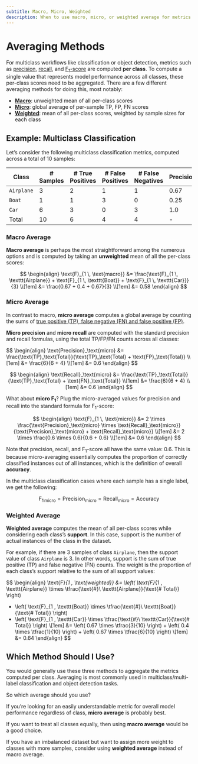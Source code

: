 ```yaml
---
subtitle: Macro, Micro, Weighted
description: When to use macro, micro, or weighted average for metrics
---
```


# Averaging Methods

For multiclass workflows like classification or object detection, metrics such as [precision](./precision.md),
[recall](./recall.md), and [F<sub>1</sub>-score](./f1-score.md) are computed **per class**.
To compute a single value that represents model performance across all classes,
these per-class scores need to be aggregated. There are a few different averaging methods for doing this,
most notably:

- [**Macro**](#macro-average): unweighted mean of all per-class scores
- [**Micro**](#micro-average): global average of per-sample TP, FP, FN scores
- [**Weighted**](#weighted-average): mean of all per-class scores, weighted by sample sizes for each class

## Example: Multiclass Classification

Let’s consider the following multiclass classification metrics, computed across a total of 10 samples:

| Class | # Samples | # True Positives  | # False Positives | # False Negatives | Precision | Recall | F1-score |
| --- | --- | --- | --- | --- | --- | --- | --- |
| `Airplane` | 3 | 2 | 1 | 1 | 0.67 | 0.67 | 0.67 |
| `Boat` | 1 | 1 | 3 | 0 | 0.25 | 1.0 | 0.4 |
| `Car` | 6 | 3 | 0 | 3 | 1.0 | 0.5 | 0.67 |
| Total | 10 | 6 | 4 | 4 | - | - | - |

### Macro Average

**Macro average** is perhaps the most straightforward among the numerous options and is computed by taking an
**unweighted** mean of all the per-class scores:

<!-- markdownlint-disable MD013 -->

$$
\begin{align}
\text{F}_{1 \, \text{macro}} &= \frac{\text{F}_{1 \, \texttt{Airplane}} + \text{F}_{1 \, \texttt{Boat}} + \text{F}_{1 \, \texttt{Car}}}{3} \\[1em]
&= \frac{0.67 + 0.4 + 0.67}{3} \\[1em]
&= 0.58
\end{align}
$$

<!-- markdownlint-enable MD013 -->

### Micro Average

In contrast to macro, **micro average** computes a global average by counting the sums of [true positive (TP), false
negative (FN) and false positive (FP)](./tp-fp-fn-tn.md).

**Micro precision** and **micro recall** are computed with the standard precision and recall formulas, using the total
TP/FP/FN counts across all classes:

<div class="grid" markdown>
$$
\begin{align}
\text{Precision}_\text{micro} &= \frac{\text{TP}_\text{Total}}{\text{TP}_\text{Total} + \text{FP}_\text{Total}} \\[1em]
&= \frac{6}{6 + 4} \\[1em]
&= 0.6
\end{align}
$$

$$
\begin{align}
\text{Recall}_\text{micro} &= \frac{\text{TP}_\text{Total}}{\text{TP}_\text{Total} + \text{FN}_\text{Total}} \\[1em]
&= \frac{6}{6 + 4} \\[1em]
&= 0.6
\end{align}
$$
</div>

What about **micro F<sub>1</sub>**?
Plug the micro-averaged values for precision and recall into the standard formula for F<sub>1</sub>-score:

<!-- markdownlint-disable MD013 -->

$$
\begin{align}
\text{F}_{1 \, \text{micro}} &= 2 \times \frac{\text{Precision}_\text{micro} \times \text{Recall}_\text{micro}}{\text{Precision}_\text{micro} + \text{Recall}_\text{micro}} \\[1em]
&= 2 \times \frac{0.6 \times 0.6}{0.6 + 0.6} \\[1em]
&= 0.6
\end{align}
$$

<!-- markdownlint-enable MD013 -->

Note that precision, recall, and F<sub>1</sub>-score all have the same value: $0.6$. This is because micro-averaging essentially
computes the proportion of correctly classified instances out of all instances, which is the definition of overall
**accuracy**.

In the multiclass classification cases where each sample has a single label, we get the following:

$$
\text{F}_{1 \, \text{micro}} = \text{Precision}_\text{micro} = \text{Recall}_\text{micro} = \text{Accuracy}
$$

### Weighted Average

**Weighted average** computes the mean of all per-class scores while considering each class’s **support**. In this case,
support is the number of actual instances of the class in the dataset.

For example, if there are 3 samples of class `Airplane`, then the support value of class `Airplane` is 3. In other
words, support is the sum of true positive (TP) and false negative (FN) counts. The weight is the proportion of each
class’s support relative to the sum of all support values:

<!-- markdownlint-disable MD013 -->

$$
\begin{align}
\text{F}_{1 \, \text{weighted}} &= \left( \text{F}_{1 \, \texttt{Airplane}} \times \tfrac{\text{#}\ \texttt{Airplane}}{\text{# Total}} \right)
+ \left( \text{F}_{1 \, \texttt{Boat}} \times \tfrac{\text{#}\ \texttt{Boat}}{\text{# Total}} \right)
+ \left( \text{F}_{1 \, \texttt{Car}} \times \tfrac{\text{#}\ \texttt{Car}}{\text{# Total}} \right) \\[1em]
&= \left( 0.67 \times \tfrac{3}{10} \right) + \left( 0.4 \times \tfrac{1}{10} \right) + \left( 0.67 \times \tfrac{6}{10} \right) \\[1em]
&= 0.64
\end{align}
$$


<!-- markdownlint-enable MD013 -->

## Which Method Should I Use?

You would generally use these three methods to aggregate the metrics computed per class. Averaging is most commonly used
in multiclass/multi-label classification and object detection tasks.

So which average should you use?

If you’re looking for an easily understandable metric for overall model performance regardless of class,
**micro average** is probably best.

If you want to treat all classes equally, then using **macro average** would be a good choice.

If you have an imbalanced dataset but want to assign more weight to classes with more samples, consider using
**weighted average** instead of macro average.
